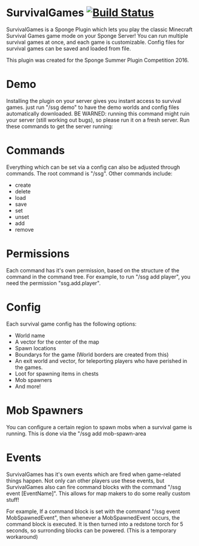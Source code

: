 # SurvivalGames [![Build Status](https://travis-ci.org/m0pt0pmatt/SpongeSurvivalGames.svg)](https://travis-ci.org/m0pt0pmatt/SpongeSurvivalGames)

SurvivalGames is a Sponge Plugin which lets you play the classic Minecraft Survival Games game mode on your Sponge Server! You can run multiple survival games at once, and each game is customizable. Config files for survival games can be saved and loaded from file.

This plugin was created for the Sponge Summer Plugin Competition 2016.

# Demo
Installing the plugin on your server gives you instant access to survival games. just run "/ssg demo" to have the demo worlds and config files automatically downloaded. BE WARNED: running this command might ruin your server (still working out bugs), so please run it on a fresh server.
Run these commands to get the server running:

# Commands
Everything which can be set via a config can also be adjusted through commands. The root command is "/ssg". Other commands include:
- create
- delete
- load
- save
- set
- unset
- add
- remove

# Permissions
Each command has it's own permission, based on the structure of the command in the command tree. For example, to run "/ssg add player", you need the permission "ssg.add.player".

# Config
Each survival game config has the following options:
- World name
- A vector for the center of the map
- Spawn locations
- Boundarys for the game (World borders are created from this)
- An exit world and vector, for teleporting players who have perished in the games.
- Loot for spawning items in chests
- Mob spawners
- And more!

# Mob Spawners
You can configure a certain region to spawn mobs when a survival game is running. This is done via the "/ssg add mob-spawn-area <game> <x> <y> <z> <x> <y> <z> <EntityType> <EntitysPerMinute>

# Events
SurvivalGames has it's own events which are fired when game-related things happen. Not only can other players use these events, but SurvivalGames also can fire command blocks with the command "/ssg event [EventName]". This allows for map makers to do some really custom stuff!

For example, If a command block is set with the command "/ssg event MobSpawnedEvent", then whenever a MobSpawnedEvent occurs, the command block is executed. It is then turned into a redstone torch for 5 seconds, so surronding blocks can be powered. (This is a temporary workaround)
